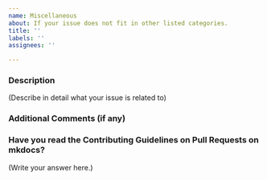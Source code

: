 ```yaml
---
name: Miscellaneous
about: If your issue does not fit in other listed categories.
title: ''
labels: ''
assignees: ''

---
```


### Description 
(Describe in detail what your issue is related to)

### Additional Comments (if any)
### Have you read the Contributing Guidelines on Pull Requests on mkdocs?

(Write your answer here.)
